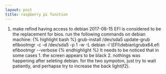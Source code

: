 ```yaml
---
layout: post
title: raspberry pi function
---
```

1. make refind having access to debian 2017-08-15 
  EFI is considered to be the replacement for bios. run the following commands on debian machine:
{% highlight bash %}
grub-install /dev/sda5
update-grub
efibootmgr -c -d /dev/sda5 -p 1 -w -L debian -l \EFI\debian\grubx64.efi
efibootmgr --verbose
{% endhighlight %}
  It needs to be noticed that in some cases 1. the screen appears to be black 2. nothings was happening after seleting debian. for the two sympoton, just try to wait patiently, and perhapse try to increase the back light(f2).

